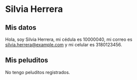 # Silvia Herrera

## Mis datos

Hola, soy Silvia Herrera, mi cédula es 10000040, mi correo es silvia.herrera@example.com y mi celular es 3180123456.

## Mis peluditos

No tengo peluditos registrados.

